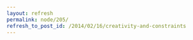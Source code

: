 ```yaml
---
layout: refresh
permalink: node/205/
refresh_to_post_id: /2014/02/16/creativity-and-constraints
---
```

